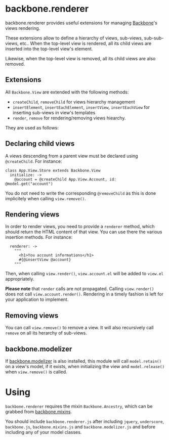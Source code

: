 backbone.renderer
=================

backbone.renderer provides useful extensions for managing [Backbone](http://backbonejs.org/)'s views rendering.

These extensions allow to define a hierarchy of views, sub-views, sub-sub-views, etc.. When the top-level view 
is rendered, all its child views are inserted into the top-level view's element.

Likewise, when the top-level view is removed, all its child views are also removed.

Extensions
----------

All `Backbone.View` are extended with the following methods:

* `createChild`, `removeChild` for views hierarchy management
* `insertElement`, `insertEachElement`, `insertView`, `insertEachView` for inserting sub-views in view's templates
* `render`, `remove` for rendering/removing views hiearchy.

They are used as follows:

Declaring child views
---------------------

A views descending from a parent view must be declared using `@createChild`. For instance:

```
class App.View.Store extends Backbone.View
  initialize: ->
    @account = @createChild App.View.Account, id: @model.get("account")
```

You do not need to write the corresponding `@removeChild` as this is done implicitely when calling `view.remove()`.

Rendering views
---------------

In order to render views, you need to provide a `renderer` method, which should return the HTML content of that
view. You can use there the various insertion methods. For instance:

```
  renderer: ->
    """
      <h1>You account informations</h1>
      #{@insertView @account}
    """
```

Then, when calling `view.render()`, `view.account.el` will be added to `view.el` appropriately.

**Please note** that `render` calls are not propagated. Calling `view.render()` does
not call `view.account.render()`. Rendering in a timely fashion is left for your application to implement.

Removing views
--------------

You can call `view.remove()` to remove a view. It will also recursively call `remove` on all its herarchy of sub-views.

backbone.modelizer
------------------

If [backbone.modelizer](https://github.com/audiosocket/backbone.modelizer/) is also installed, this module will
call `model.retain()` on a view's model, if it exists, when initializing the view  and `model.release()` when
`view.remove()` is called.

Using
=====

`backbone.renderer` requires the mixin `Backbone.Ancestry`, which can be grabbed from [backbone.mixins](https://github.com/audiosocket/backbone.mixins).

You should include `backbone.renderer.js` after including `jquery`, `underscore`, `backbone.js`, `backbone.mixins.js`
and `backbone.modelizer.js` and before including any of your model classes.
